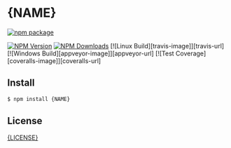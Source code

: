 # {NAME}

[![npm package](https://nodei.co/npm/{NAME}.png?downloads=true&downloadRank=true&stars=true)](https://nodei.co/npm/{NAME}/)
 

[![NPM Version][npm-image]][npm-url]
[![NPM Downloads][downloads-image]][downloads-url]
[![Linux Build][travis-image]][travis-url]
[![Windows Build][appveyor-image]][appveyor-url]
[![Test Coverage][coveralls-image]][coveralls-url]

## Install

```bash
$ npm install {NAME}
```

## License

[{LICENSE}](LICENSE)

[npm-image]: https://img.shields.io/npm/v/{NAME}.svg
[npm-url]: https://npmjs.org/package/{NAME}
[downloads-image]: https://img.shields.io/npm/dm/{NAME}.svg
[downloads-url]: https://npmjs.org/package/{NAME}



